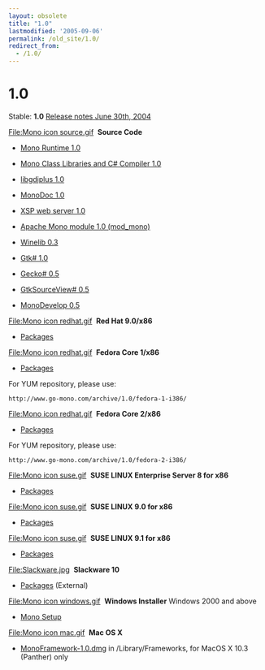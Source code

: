 ```yaml
---
layout: obsolete
title: "1.0"
lastmodified: '2005-09-06'
permalink: /old_site/1.0/
redirect_from:
  - /1.0/
---
```


1.0
===

Stable: **1.0**
 [Release notes June 30th, 2004](http://go-mono.com/archive/1.0/)

 [File:Mono icon source.gif](/index.php?title=Special:Upload&wpDestFile=Mono_icon_source.gif "File:Mono icon source.gif")  **Source Code**

-   [Mono Runtime 1.0](http://www.go-mono.com/archive/1.0/mono-1.0.tar.gz)

-   [Mono Class Libraries and C\# Compiler 1.0](http://www.go-mono.com/archive/1.0/mcs-1.0.tar.gz)

-   [libgdiplus 1.0](http://www.go-mono.com/archive/1.0/libgdiplus-1.0.tar.gz)

-   [MonoDoc 1.0](http://www.go-mono.com/archive/1.0/monodoc-1.0.tar.gz)

-   [XSP web server 1.0](http://www.go-mono.com/archive/1.0/xsp-1.0.tar.gz)

-   [Apache Mono module 1.0 (mod\_mono)](http://www.go-mono.com/archive/1.0/mod_mono-1.0.tar.gz)

-   [Winelib 0.3](http://www.go-mono.com/archive/1.0/winelib-0.3.tar.gz)

-   [Gtk\# 1.0](http://www.go-mono.com/archive/1.0/gtk-sharp-1.0.tar.gz)

-   [Gecko\# 0.5](http://www.go-mono.com/archive/1.0/gecko-sharp-0.5.tar.gz)

-   [GtkSourceView\# 0.5](http://www.go-mono.com/archive/1.0/gtksourceview-sharp-0.5.tar.gz)

-   [MonoDevelop 0.5](http://www.go-mono.com/archive/1.0/monodevelop-0.5.tar.gz)

 [File:Mono icon redhat.gif](/index.php?title=Special:Upload&wpDestFile=Mono_icon_redhat.gif "File:Mono icon redhat.gif")  **Red Hat 9.0/x86**

-   [Packages](http://www.go-mono.com/archive/1.0/redhat-9-i386)

 [File:Mono icon redhat.gif](/index.php?title=Special:Upload&wpDestFile=Mono_icon_redhat.gif "File:Mono icon redhat.gif")  **Fedora Core 1/x86**

-   [Packages](http://www.go-mono.com/archive/1.0/fedora-1-i386)

For YUM repository, please use:

    http://www.go-mono.com/archive/1.0/fedora-1-i386/

 [File:Mono icon redhat.gif](/index.php?title=Special:Upload&wpDestFile=Mono_icon_redhat.gif "File:Mono icon redhat.gif")  **Fedora Core 2/x86**

-   [Packages](http://www.go-mono.com/archive/1.0/fedora-2-i386)

For YUM repository, please use:

    http://www.go-mono.com/archive/1.0/fedora-2-i386/

 [File:Mono icon suse.gif](/index.php?title=Special:Upload&wpDestFile=Mono_icon_suse.gif "File:Mono icon suse.gif")  **SUSE LINUX Enterprise Server 8 for x86**

-   [Packages](http://www.go-mono.com/archive/1.0/sles-8-i386/)

 [File:Mono icon suse.gif](/index.php?title=Special:Upload&wpDestFile=Mono_icon_suse.gif "File:Mono icon suse.gif")  **SUSE LINUX 9.0 for x86**

-   [Packages](http://www.go-mono.com/archive/1.0/suse-90-i586/)

 [File:Mono icon suse.gif](/index.php?title=Special:Upload&wpDestFile=Mono_icon_suse.gif "File:Mono icon suse.gif")  **SUSE LINUX 9.1 for x86**

-   [Packages](http://www.go-mono.com/archive/1.0/suse-91-i586/)

 [File:Slackware.jpg](/index.php?title=Special:Upload&wpDestFile=Slackware.jpg "File:Slackware.jpg")  **Slackware 10**

-   [Packages](http://www.slackcare.com/download.php?view.105) (External)

 [File:Mono icon windows.gif](/index.php?title=Special:Upload&wpDestFile=Mono_icon_windows.gif "File:Mono icon windows.gif")  **Windows Installer** Windows 2000 and above

-   [Mono Setup](http://www.go-mono.com/archive/1.0/windows/mono-1.0-win32-1.exe)

 [File:Mono icon mac.gif](/index.php?title=Special:Upload&wpDestFile=Mono_icon_mac.gif "File:Mono icon mac.gif")  **Mac OS X**

-   [MonoFramework-1.0.dmg](http://www.go-mono.com/archive/1.0/macos/MonoFramework-1.0.dmg) in /Library/Frameworks, for MacOS X 10.3 (Panther) only



